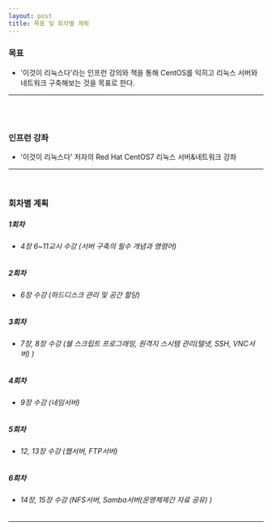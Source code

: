 ```yaml
---
layout: post
title: 목표 및 회차별 계획
---
```





### 목표
>  
 * '이것이 리눅스다'라는 인프런 강의와 책을 통해 CentOS를 익히고 리눅스 서버와 네트워크 구축해보는 것을 목표로 한다.
<hr/>
<br />
<br />


### 인프런 강좌
>
 * '이것이 리눅스다' 저자의 Red Hat CentOS7 리눅스 서버&네트워크 강좌
<hr/>
<br />

### 회차별 계획
> 
##### 1회차
 * ###### 4장 6~11교시 수강 (서버 구축의 필수 개념과 명령어)
##### 2회차
 * ###### 6장 수강 (하드디스크 관리 및 공간 할당)
##### 3회차
 * ###### 7장, 8장 수강 (쉘 스크립트 프로그래밍, 원격지 스시템 관리(텔넷, SSH, VNC서버) )
##### 4회차
 * ###### 9장 수강 (네임서버)
##### 5회차
 * ###### 12, 13장 수강 (웹서버, FTP서버)
##### 6회차
 * ###### 14장, 15장 수강 (NFS서버, Samba서버(운영체제간 자료 공유) )
<hr/>
